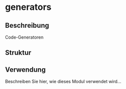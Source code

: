﻿# generators

## Beschreibung
Code-Generatoren

## Struktur


## Verwendung
Beschreiben Sie hier, wie dieses Modul verwendet wird...
